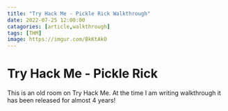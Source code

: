 ```yaml
---
title: "Try Hack Me - Pickle Rick Walkthrough"
date: 2022-07-25 12:00:00
catagories: [article,walkthrough]
tags: [THM]
image: https://imgur.com/BkKtAkO
---
```

# Try Hack Me - Pickle Rick
This is an old room on Try Hack Me. At the time I am writing walkthrough it has been released for almost 4 years! 

